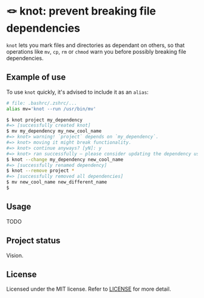 # :knot: knot: prevent breaking file dependencies

`knot` lets you mark files and directories as dependant on others, so that operations like `mv`, `cp`, `rm` or `chmod` warn you before possibly breaking file dependencies.

## Example of use

To use `knot` quickly, it's advised to include it as an `alias`:

```sh
# file: .bashrc/.zshrc/...
alias mv='knot --run /usr/bin/mv'
```

```sh
$ knot project my_dependency
#=> [successfully created knot]
$ mv my_dependency my_new_cool_name
#=> knot> warning! `project` depends on `my_dependency`.
#=> knot> moving it might break functionality.
#=> knot> continue anyways? [yN]: y
#=> knot> ran successfully — please consider updating the dependency using `knot --change`.
$ knot --change my_dependency new_cool_name
#=> [successfully renamed dependency]
$ knot --remove project *
#=> [successfully removed all dependencies]
$ mv new_cool_name new_different_name
$
```

## Usage

TODO

## Project status

Vision.

## License

Licensed under the MIT license. Refer to [LICENSE](./LICENSE) for more detail.
